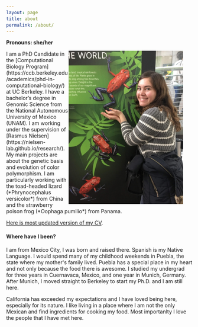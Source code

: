 ```yaml
---
layout: page
title: about 
permalink: /about/
---
```


**Pronouns: she/her**

<img src="/figures/IMG_0114.JPG" alt="Me at Cal Academy with *Oophaga pumilio*" style="float:right;padding-right:25px;width:310px">
I am a PhD Candidate in the [Computational Biology Program](https://ccb.berkeley.edu/academics/phd-in-computational-biology/) at UC Berkeley. I have a bachelor’s degree in Genomic Science from the National Autonomous University of Mexico (UNAM). I am working under the supervision of [Rasmus Nielsen](https://nielsen-lab.github.io/research/). My main projects are about the genetic basis and evolution of color polymorphism. I am particularly working with the toad-headed lizard (*Phrynocephalus versicolor*) from China and the strawberry poison frog (*Oophaga pumilio*) from Panama.

[Here is most updated version of my CV](/files/CVDianaAguilarGomez_updatedNov2021.pdf).

#### Where have I been?
I am from Mexico City, I was born and raised there. Spanish is my Native Language. I would spend many of my childhood weekends in Puebla, the state where my mother's family lived. Puebla has a special place in my heart and not only because the food there is awesome. I studied my undergrad for three years in Cuernavaca, Mexico, and one year in Munich, Germany. After Munich, I moved straight to Berkeley to start my Ph.D. and I am still here.

California has exceeded my expectations and I have loved being here, especially for its nature. I like living in a place where I am not the only Mexican and find ingredients for cooking my food. Most importanlty I love the people that I have met here. 

[jekyll-organization]: https://github.com/jekyll
